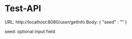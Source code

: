 # Test-API


URL: http://localhost:8080/user/getInfo
Body: {
 "seed" : ""
}

seed: optional input field
